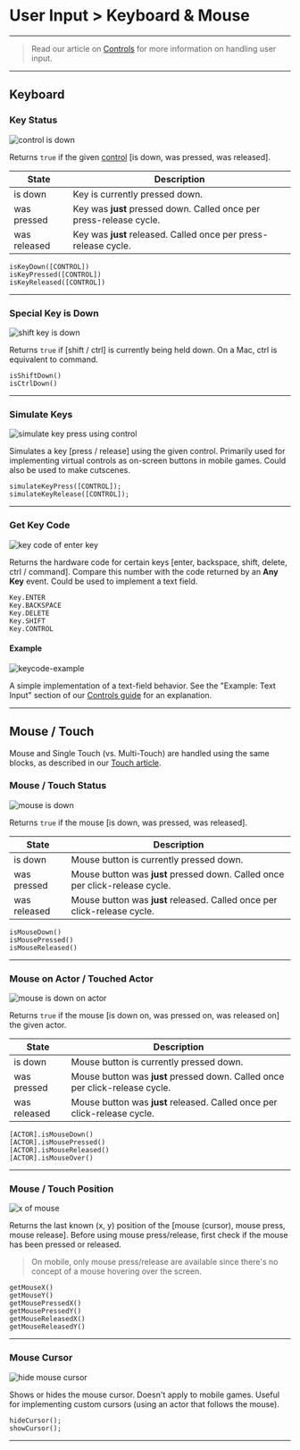 # User Input > Keyboard & Mouse

***

> Read our article on [Controls](https://www.stencyl.com/help/view/controls/) for more information on handling user input.

***

## Keyboard

### <a name="keystate"></a> Key Status

![control is down](https://static.stencyl.com/pedia2/block-images/input/keymouse/keystate.png)

Returns `true` if the given [control](https://www.stencyl.com/help/view/controls/) [is down, was pressed, was released].

State | Description
--- | ---
is down | Key is currently pressed down.
was pressed | Key was **just** pressed down. Called once per press-release cycle.
was released | Key was **just** released. Called once per press-release cycle.

```
isKeyDown([CONTROL])
isKeyPressed([CONTROL])
isKeyReleased([CONTROL])
```

***

### <a name="is-special-down"></a> Special Key is Down

![shift key is down](https://static.stencyl.com/pedia2/block-images/input/keymouse/is-special-down.png)

Returns `true` if [shift / ctrl] is currently being held down. On a Mac, ctrl is equivalent to command.

```
isShiftDown()
isCtrlDown()
```

***

### <a name="simulate-key"></a> Simulate Keys

![simulate key press using control](https://static.stencyl.com/pedia2/block-images/input/keymouse/simulate-key.png)

Simulates a key [press / release] using the given control. Primarily used for implementing virtual controls as on-screen buttons in mobile games. Could also be used to make cutscenes.

```
simulateKeyPress([CONTROL]);
simulateKeyRelease([CONTROL]);
```

***

### <a name="keycode"></a> Get Key Code

![key code of enter key](https://static.stencyl.com/pedia2/block-images/input/keymouse/keycode.png)

Returns the hardware code for certain keys [enter, backspace, shift, delete, ctrl / command]. Compare this number with the code returned by an **Any Key** event. Could be used to implement a text field.

```
Key.ENTER
Key.BACKSPACE
Key.DELETE
Key.SHIFT
Key.CONTROL
```

#### Example

![keycode-example](https://static.stencyl.com/pedia2/ch3/controls/key-input-example.png)

A simple implementation of a text-field behavior. See the "Example: Text Input" section of our [Controls guide](https://www.stencyl.com/help/view/controls/) for an explanation.

***

## Mouse / Touch

Mouse and Single Touch (vs. Multi-Touch) are handled using the same blocks, as described in our [Touch article](https://www.stencyl.com/help/view/mobile-input/).

### <a name="mousestate"></a> Mouse / Touch Status

![mouse is down](https://static.stencyl.com/pedia2/block-images/input/keymouse/mousestate.png)

Returns `true` if the mouse [is down, was pressed, was released].

State | Description
--- | ---
is down | Mouse button is currently pressed down.
was pressed | Mouse button was **just** pressed down. Called once per click-release cycle.
was released | Mouse button was **just** released. Called once per click-release cycle.

```
isMouseDown()
isMousePressed()
isMouseReleased()
```

***

### <a name="amousestate"></a> Mouse on Actor / Touched Actor

![mouse is down on actor](https://static.stencyl.com/pedia2/block-images/input/keymouse/amousestate.png)

Returns `true` if the mouse [is down on, was pressed on, was released on] the given actor.

State | Description
--- | ---
is down | Mouse button is currently pressed down.
was pressed | Mouse button was **just** pressed down. Called once per click-release cycle.
was released | Mouse button was **just** released. Called once per click-release cycle.

```
[ACTOR].isMouseDown()
[ACTOR].isMousePressed()
[ACTOR].isMouseReleased()
[ACTOR].isMouseOver()
```

***

### <a name="mousexy"></a> Mouse / Touch Position

![x of mouse](https://static.stencyl.com/pedia2/block-images/input/keymouse/mousexy.png)

Returns the last known (x, y) position of the [mouse (cursor), mouse press, mouse release]. Before using mouse press/release, first check if the mouse has been pressed or released.

> On mobile, only mouse press/release are available since there's no concept of a mouse hovering over the screen.

```
getMouseX()
getMouseY()
getMousePressedX()
getMousePressedY()
getMouseReleasedX()
getMouseReleasedY()
```

***

### <a name="mousedisp"></a> Mouse Cursor

![hide mouse cursor](https://static.stencyl.com/pedia2/block-images/input/keymouse/mousedisp.png)

Shows or hides the mouse cursor. Doesn't apply to mobile games. Useful for implementing custom cursors (using an actor that follows the mouse).

```
hideCursor();
showCursor();
```

***
